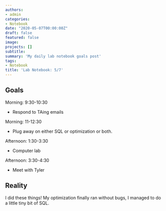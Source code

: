 ```yaml
---
authors:
- admin
categories:
- Notebook
date: "2020-05-07T00:00:00Z"
draft: false
featured: false
image:
projects: []
subtitle: 
summary: 'My daily lab notebook goals post'
tags:
- Notebook
title: 'Lab Notebook: 5/7'
---
```


## Goals ##

Morning: 9:30-10:30
- Respond to TAing emails

Morning: 11-12:30
- Plug away on either SQL or optimization or both. 

Afternoon: 1:30-3:30
- Computer lab

Afternoon: 3:30-4:30
- Meet with Tyler

## Reality ##
I did these things! My optimization finally ran without bugs, I managed to do a little tiny bit of SQL. 